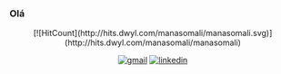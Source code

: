 ### Olá
<p align="center">
[![HitCount](http://hits.dwyl.com/manasomali/manasomali.svg)](http://hits.dwyl.com/manasomali/manasomali)
</p>

<p align="center">
  <a href="mailto:matheus.nascimento.marques@gmail.com" target="_blank"><img src="/MikeCodesDotNET/ColoredBadges/raw/master/svg/social/gmail.svg" alt="gmail" style="vertical-align:top margin:6px 4px"></a>
  <a href="https://www.linkedin.com/in/matheus-nascimento-904698128/" target="_blank"><img src="/MikeCodesDotNET/ColoredBadges/raw/master/svg/social/linkedin.svg" alt="linkedin" style="vertical-align:top margin:6px 4px"></a>
</p>

<!--
**manasomali/manasomali** is a ✨ _special_ ✨ repository because its `README.md` (this file) appears on your GitHub profile.

Here are some ideas to get you started:

- 🔭 I’m currently working on ...
- 🌱 I’m currently learning ...
- 👯 I’m looking to collaborate on ...
- 🤔 I’m looking for help with ...
- 💬 Ask me about ...
- 📫 How to reach me: ...
- 😄 Pronouns: ...
- ⚡ Fun fact: ...
-->
